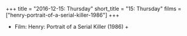 +++
title = "2016-12-15: Thursday"
short_title = "15: Thursday"
films = ["henry-portrait-of-a-serial-killer-1986"]
+++


* Film: Henry: Portrait of a Serial Killer (1986) +
